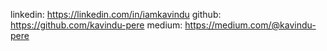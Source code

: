 linkedin: https://linkedin.com/in/iamkavindu
github: https://github.com/kavindu-pere
medium: https://medium.com/@kavindu-pere